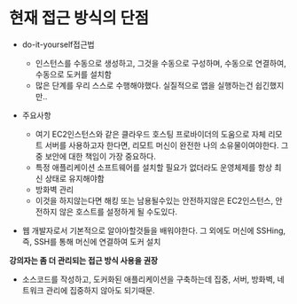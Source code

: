 # 현재 접근 방식의 단점

- do-it-yourself접근법
  - 인스턴스를 수동으로 생성하고, 그것을 수동으로 구성하며, 수동으로 연결하여, 수동으로 도커를 설치함
  - 많은 단계를 우리 스스로 수행해야했다. 실질적으로 앱을 실행하는건 쉽긴했지만..
- 주요사항

  - 여기 EC2인스턴스와 같은 클라우드 호스팅 프로바이더의 도움으로 자체 리모트 서버를 사용하고자 한다면, 리모트 머신이 완전한 나의 소유물이여야한다. 그중 보안에 대한 책임이 가장 중요하다.
  - 특정 애플리케이션 소프트웨어를 설치할 필요가 없더라도 운영체제를 항상 최신 상태로 유지해야함
  - 방화벽 관리
  - 이것을 하지않는다면 해킹 또는 남용될수있는 안전하지않은 EC2인스턴스, 안전하지 않은 호스트를 설정하게 될 수도있다.

- 웹 개발자로서 기본적으로 알야아할것들을 배워야한다. 그 외에도 머신에 SSHing, 즉, SSH를 통해 머신에 연결하여 도커 설치

**강의자는 좀 더 관리되는 접근 방식 사용을 권장**

- 소스코드를 작성하고, 도커화된 애플리케이션을 구축하는데 집중, 서버, 방화벽, 네트워크 관리에 집중하지 않아도 되기때문.

